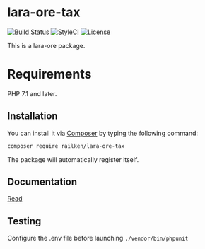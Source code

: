 # lara-ore-tax

[![Build Status](https://img.shields.io/travis/railken/lara-ore-tax/master.svg?style=flat-square)](https://travis-ci.org/railken/lara-ore-tax)
[![StyleCI](https://github.styleci.io/repos/137596678/shield?branch=master)](https://github.styleci.io/repos/137596678)
[![License](https://img.shields.io/badge/License-MIT-yellow.svg?style=flat-square)](https://opensource.org/licenses/MIT)

This is a lara-ore package.

# Requirements

PHP 7.1 and later.

## Installation

You can install it via [Composer](https://getcomposer.org/) by typing the following command:

```bash
composer require railken/lara-ore-tax
```

The package will automatically register itself.

## Documentation

[Read](docs/index.md)

## Testing

Configure the .env file before launching `./vendor/bin/phpunit`